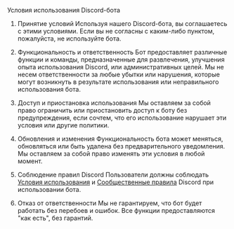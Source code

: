 Условия использования Discord-бота

1. Принятие условий
Используя нашего Discord-бота, вы соглашаетесь с этими условиями. Если вы не согласны с каким-либо пунктом, пожалуйста, не используйте бота.


2. Функциональность и ответственность
Бот предоставляет различные функции и команды, предназначенные для развлечения, улучшения опыта использования Discord, или административных целей. Мы не несем ответственности за любые убытки или нарушения, которые могут возникнуть в результате использования или неправильного использования бота.


3. Доступ и приостановка использования
Мы оставляем за собой право ограничить или приостановить доступ к боту без предупреждения, если сочтем, что его использование нарушает эти условия или другие политики.


4. Обновления и изменения
Функциональность бота может меняться, обновляться или быть удалена без предварительного уведомления. Мы оставляем за собой право изменять эти условия в любой момент.


5. Соблюдение правил Discord
Пользователи должны соблюдать [Условия использования](https://discord.com/terms) и [Сообщественные правила](https://discord.com/guidelines) Discord при использовании бота.


6. Отказ от ответственности
Мы не гарантируем, что бот будет работать без перебоев и ошибок. Все функции предоставляются "как есть", без гарантий.
